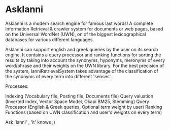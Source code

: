 AskIanni
====================

AskIanni is a modern search engine for famous last words!
A complete Information Retrieval & crawler system for documents or web pages,
based on the Universal WordNet (UWN), on of the biggest lexicographical databases
for various different languages.

AskIanni can support english and greek queries by the user on its search engine.
It contains a query processor and ranking functions for sorting the results by taking into account 
the synonyms, hyponyms, meronyms of every word/phrase and their weights on the UWN library. 
For the best precision of the system, IanniRetrievalSystem takes advantage of the classification 
of the synonyms of every term into different 'senses'.

Processes:

Indexing (Vocabulary file, Posting file, Documents file)
Query valuation (Inverted index, Vector Space Model, Okapi BM25, Stemming)
Query Processor (English & Greek queries, Optional term weight by user)
Ranking Functions (based on UWN classification and user's weights on every term)

Ask 'Ianni' , 'it' knows ;)
